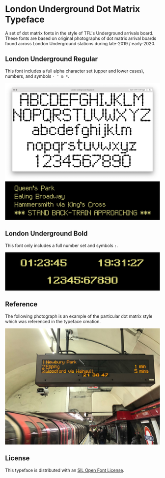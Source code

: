 # London Underground Dot Matrix Typeface

A set of dot matrix fonts in the style of TFL's Underground arrivals board. These fonts are based on original photographs of dot matrix arrival boards found across London Underground stations during late-2019 / early-2020.

## London Underground Regular

This font includes a full alpha character set (upper and lower cases), numbers, and symbols `- ' & *`.

![London Underground Regular](resources/examples/London-Underground-Regular.png)![London Underground Regular Station Names](resources/examples/London-Underground-Regular-Station-Names.png)

## London Underground Bold

This font only includes a full number set and symbols `:`.

![London-Underground-Bold-Numbers](resources/examples/London-Underground-Bold-Numbers.png)

## Reference

The following photograph is an example of the particular dot matrix style which was referenced in the typeface creation.

![London-Underground-Arrival-Board](resources/examples/London-Underground-Arrival-Board.jpeg)

## License

This typeface is distributed with an [SIL Open Font License](http://scripts.sil.org/OFL).